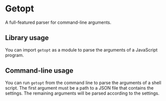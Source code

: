 # Getopt

A full-featured parser for command-line arguments.

## Library usage

You can import ``getopt`` as a module to parse the arguments of a JavaScript program.

## Command-line usage

You can run ``getopt`` from the command line to parse the arguments of a shell script.
The first argument must be a path to a JSON file that contains the settings.
The remaining arguments will be parsed according to the settings.
